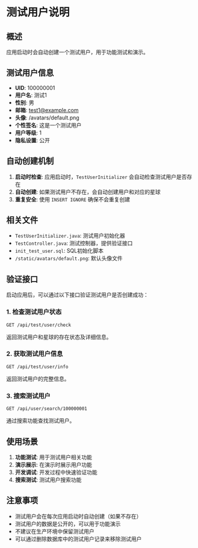 # 测试用户说明

## 概述
应用启动时会自动创建一个测试用户，用于功能测试和演示。

## 测试用户信息
- **UID**: 100000001
- **用户名**: 测试1
- **性别**: 男
- **邮箱**: test1@example.com
- **头像**: /avatars/default.png
- **个性签名**: 这是一个测试用户
- **用户等级**: 1
- **隐私设置**: 公开

## 自动创建机制
1. **启动时检查**: 应用启动时，`TestUserInitializer` 会自动检查测试用户是否存在
2. **自动创建**: 如果测试用户不存在，会自动创建用户和对应的星球
3. **重复安全**: 使用 `INSERT IGNORE` 确保不会重复创建

## 相关文件
- `TestUserInitializer.java`: 测试用户初始化器
- `TestController.java`: 测试控制器，提供验证接口
- `init_test_user.sql`: SQL初始化脚本
- `/static/avatars/default.png`: 默认头像文件

## 验证接口
启动应用后，可以通过以下接口验证测试用户是否创建成功：

### 1. 检查测试用户状态
```
GET /api/test/user/check
```
返回测试用户和星球的存在状态及详细信息。

### 2. 获取测试用户信息
```
GET /api/test/user/info
```
返回测试用户的完整信息。

### 3. 搜索测试用户
```
GET /api/user/search/100000001
```
通过搜索功能查找测试用户。

## 使用场景
1. **功能测试**: 用于测试用户相关功能
2. **演示展示**: 在演示时展示用户功能
3. **开发调试**: 开发过程中快速验证功能
4. **搜索测试**: 测试用户搜索功能

## 注意事项
- 测试用户会在每次应用启动时自动创建（如果不存在）
- 测试用户的数据是公开的，可以用于功能演示
- 不建议在生产环境中保留测试用户
- 可以通过删除数据库中的测试用户记录来移除测试用户 